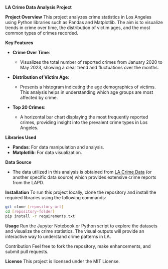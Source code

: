 **LA Crime Data Analysis Project**

**Project Overview**
This project analyzes crime statistics in Los Angeles using Python libraries such as Pandas and Matplotlib. The aim is to visualize trends in crime over time, the distribution of victim ages, and the most common types of crimes recorded.

**Key Features**
- **Crime Over Time**: 
  - Visualizes the total number of reported crimes from January 2020 to May 2023, showing a clear trend and fluctuations over the months.
  
- **Distribution of Victim Age**: 
  - Presents a histogram indicating the age demographics of victims. This analysis helps in understanding which age groups are most affected by crime.
  
- **Top 20 Crimes**: 
  - A horizontal bar chart displaying the most frequently reported crimes, providing insight into the prevalent crime types in Los Angeles.

**Libraries Used**
- **Pandas**: For data manipulation and analysis.
- **Matplotlib**: For data visualization.

**Data Source**
- The data utilized in this analysis is obtained from [LA Crime Data](https://www.kaggle.com/datasets/venkatsairo4899/los-angeles-crime-data-2020-2023) (or another specific data source) which provides extensive crime reports from the LAPD.

**Installation**
To run this project locally, clone the repository and install the required libraries using the following commands:

```bash
git clone [repository-url]
cd [repository-folder]
pip install -r requirements.txt
```

**Usage**
Run the Jupyter Notebook or Python script to explore the datasets and visualize the crime statistics. The visual outputs will provide an interactive way to understand crime patterns in LA.

Contribution
Feel free to fork the repository, make enhancements, and submit pull requests.

**License**
This project is licensed under the MIT License.

